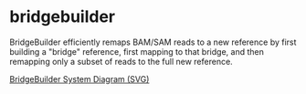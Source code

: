 bridgebuilder
=============

BridgeBuilder efficiently remaps BAM/SAM reads to a new reference by first building a "bridge" reference, first mapping to that bridge, and then remapping only a subset of reads to the full new reference. 

<object type="image/svg+xml" data="docs/BridgeBuilderSystemDiagram.svg?raw=true">
	<object type="image/png" data="docs/BridgeBuilderSystemDiagram.png?raw=true">
		<a href="docs/BridgeBuilderSystemDiagram.svg?raw=true">BridgeBuilder System Diagram (SVG)</a>
	</object>
</object>
